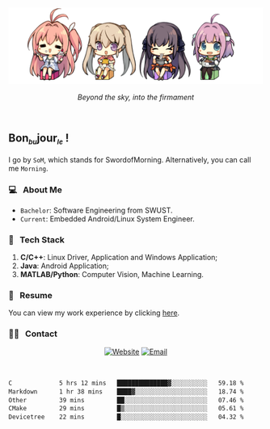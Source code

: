 <img src="./pic/Aokana.png">
<p align="center"><em>Beyond the sky, into the firmament</em></p>

<br/>

## Bon<sub><em><font size=2>bu</font></em></sub>jour<sub><em><font size=2>le</font></em></sub> !

I go by `SoM`, which stands for SwordofMorning. Alternatively, you can call me `Morning`.

### 💻 &nbsp; About Me

- `Bachelor`: Software Engineering from SWUST.
- `Current`: Embedded Android/Linux System Engineer.

### 🔧 &nbsp; Tech Stack

1. **C/C++**: Linux Driver, Application and Windows Application;
2. **Java**: Android Application;
3. **MATLAB/Python**: Computer Vision, Machine Learning.

### 📝 &nbsp; Resume

You can view my work experience by clicking <a href="https://swordofmorning.com/index.php/contact/">here</a>.

### 🤝🏻 &nbsp; Contact

<p align="center">
<a href="https://swordofmorning.com/"><img alt="Website" src="https://img.shields.io/badge/Website-swordofmorning.com-blue?style=flat-square&logo=google-chrome"></a>
<a href="mailto:master@xiaojintao.email
"><img alt="Email" src="https://img.shields.io/badge/Email-master@xiaojintao.email-blue?style=flat-square&logo=gmail"></a>
</p>

<br/>

<!--START_SECTION:waka-->

```txt
C             5 hrs 12 mins   ██████████████▓░░░░░░░░░░   59.18 %
Markdown      1 hr 38 mins    ████▓░░░░░░░░░░░░░░░░░░░░   18.74 %
Other         39 mins         ██░░░░░░░░░░░░░░░░░░░░░░░   07.46 %
CMake         29 mins         █▒░░░░░░░░░░░░░░░░░░░░░░░   05.61 %
Devicetree    22 mins         █░░░░░░░░░░░░░░░░░░░░░░░░   04.32 %
```

<!--END_SECTION:waka-->
